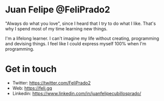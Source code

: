 # Juan Felipe @FeliPrado2

"Always do what you love", since I heard that I try to do what I like. That's why I spend most of my time learning new things.

I'm a lifelong learner. I can't imagine my life without creating, programming and devising things. I feel like I could express myself 100% when I'm programming.

# Get in touch

* Twitter: https://twitter.com/FeliPrado2
* Web: https://feli.gq
* Linkedin: https://www.linkedin.com/in/juanfelipecubillosprado/
